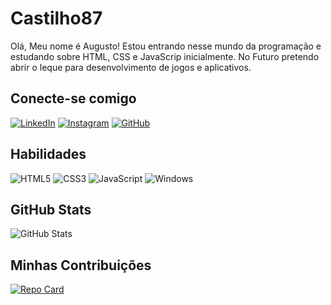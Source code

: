 # Castilho87

Olá, Meu nome é Augusto! Estou entrando nesse mundo da programação e estudando sobre HTML, CSS e JavaScrip inicialmente. No Futuro pretendo abrir o leque para desenvolvimento de jogos e aplicativos. 

## Conecte-se comigo
[![LinkedIn](https://img.shields.io/badge/LinkedIn-0077B5?style=for-the-badge&logo=linkedin&logoColor=white)](https://www.linkedin.com/in/augusto-castilho87/)
[![Instagram](https://img.shields.io/badge/-Instagram-%23E4405F?style=for-the-badge&logo=instagram&logoColor=white)](https://www.instagram.com/gutow_87/)
[![GitHub](https://img.shields.io/badge/GitHub-100000?style=for-the-badge&logo=github&logoColor=white)](https://github.com/castilho87)

## Habilidades
![HTML5](https://img.shields.io/badge/HTML5-E34F26?style=for-the-badge&logo=html5&logoColor=white)
![CSS3](https://img.shields.io/badge/CSS3-1572B6?style=for-the-badge&logo=css3&logoColor=white)
![JavaScript](https://img.shields.io/badge/JavaScript-F7DF1E?style=for-the-badge&logo=javascript&logoColor=black)
![Windows](https://img.shields.io/badge/Windows-000?style=for-the-badge&logo=windows&logoColor=2CA5E0)
## GitHub Stats
![GitHub Stats](https://github-readme-stats.vercel.app/api?username=castilho87&theme=transparent&bg_color=000&border_color=30A3DC&show_icons=true&icon_color=30A3DC&title_color=E94D5F&text_color=FFF)

## Minhas Contribuições
[![Repo Card](https://github-readme-stats.vercel.app/api/pin/?username=castilho87&repo=dio-lab-open-source&bg_color=000&border_color=30A3DC&show_icons=true&icon_color=30A3DC&title_color=E94D5F&text_color=FFF)](https://github.com/castilho87/dio-lab-open-source)
